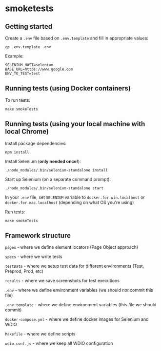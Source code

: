 # smoketests

## Getting started
Create a `.env` file based on `.env.template` and fill in appropriate values:

`cp .env.template .env`

Example:
```
SELENIUM_HOST=selenium
BASE_URL=https://www.google.com
ENV_TO_TEST=test
```
## Running tests (using Docker containers)
To run tests:

`make smokeTests`

## Running tests (using your local machine with local Chrome)
Install package dependencies:

`npm install`

Install Selenium (**only needed once!**):

`./node_modules/.bin/selenium-standalone install`

Start up Selenium (on a separate command prompt):

`./node_modules/.bin/selenium-standalone start`

In your `.env` file, set `SELENIUM` variable to `docker.for.win.localhost` or `docker.for.mac.localhost` (depending on what OS you're using)

Run tests:

`make smokeTests`


## Framework structure
`pages` - where we define element locators (Page Object approach)

`specs` - where we write tests

`testData` - where we setup test data for different environments (Test, Preprod, Prod, etc)

`results` - where we save screenshots for test executions

`.env` - where we define environment variables (we should *not* commit this file)

`.env.template` - where we define environment variables (this file we should commit)

`docker-compose.yml` - where we define docker images for Selenium and WDIO

`Makefile` - where we define scripts

`wdio.conf.js` - where we keep all WDIO configuration